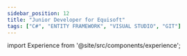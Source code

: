 ```yaml
---
sidebar_position: 12
title: "Junior Developer for Equisoft"
tags: ["C#", "ENTITY FRAMEWORK", "VISUAL STUDIO", "GIT"]
---
```


import Experience from '@site/src/components/experience';

<Experience title={frontMatter.title} />